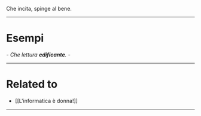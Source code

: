 Che incita, spinge al bene.

----------------------------------------------------------------

# Esempi
_- Che lettura **edificante**. -_

----------------------------------------------------------------

# Related to
- [[L'informatica è donna!]]

----------------------------------------------------------------